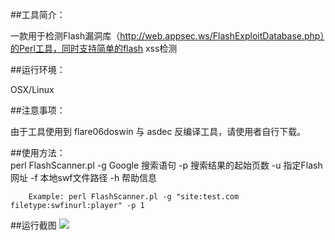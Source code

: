 ##工具简介：
 
一款用于检测Flash漏洞库（http://web.appsec.ws/FlashExploitDatabase.php）的Perl工具，同时支持简单的flash xss检测

##运行环境：
 
OSX/Linux

##注意事项：
     
由于工具使用到 flare06doswin 与 asdec 反编译工具，请使用者自行下载。

##使用方法：    
		perl FlashScanner.pl 
		  -g  Google 搜索语句 
		  -p  搜索结果的起始页数
     	  -u  指定Flash网址
     	  -f  本地swf文件路径
     	  -h  帮助信息 

		Example: perl FlashScanner.pl -g "site:test.com filetype:swfinurl:player" -p 1

##运行截图
![](http://security.tencent.com/uploadimg_dir/201311/1159ecd6bbc1b6c40a58d7f394ec4005.png)
